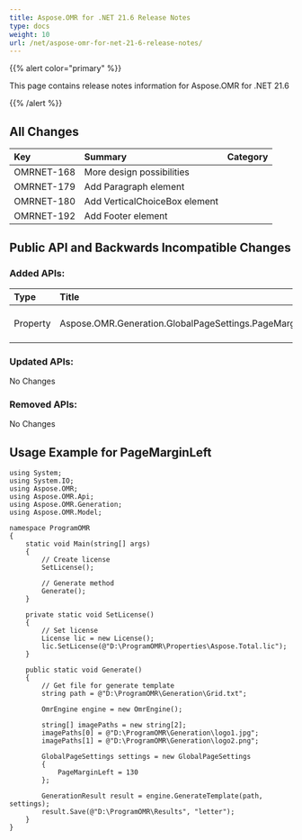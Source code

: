 ```yaml
---
title: Aspose.OMR for .NET 21.6 Release Notes
type: docs
weight: 10
url: /net/aspose-omr-for-net-21-6-release-notes/
---
```


{{% alert color="primary" %}} 

This page contains release notes information for Aspose.OMR for .NET 21.6

{{% /alert %}} 
## **All Changes**
|**Key**|**Summary**|**Category**|
| :- | :- | :- |
|OMRNET-168|More design possibilities|
|OMRNET-179|Add Paragraph element|
|OMRNET-180|Add VerticalChoiceBox element|
|OMRNET-192|Add Footer element|

## **Public API and Backwards Incompatible Changes**
### **Added APIs:**

|**Type**|**Title**|**Description**|
| :- | :- | :- |
|Property|Aspose.OMR.Generation.GlobalPageSettings.PageMarginLeft|Left margin of the page on pixels|

### **Updated APIs:**

No Changes

### **Removed APIs:**

No Changes

## **Usage Example for PageMarginLeft**
```code
using System;
using System.IO;
using Aspose.OMR;
using Aspose.OMR.Api;
using Aspose.OMR.Generation;
using Aspose.OMR.Model;

namespace ProgramOMR
{
    static void Main(string[] args)
    {
        // Create license
        SetLicense();   

        // Generate method
        Generate();
    }

    private static void SetLicense()
    {
        // Set license 
        License lic = new License();
        lic.SetLicense(@"D:\ProgramOMR\Properties\Aspose.Total.lic");
    }

    public static void Generate()
    {
        // Get file for generate template
        string path = @"D:\ProgramOMR\Generation\Grid.txt";

        OmrEngine engine = new OmrEngine();

        string[] imagePaths = new string[2];
        imagePaths[0] = @"D:\ProgramOMR\Generation\logo1.jpg";
        imagePaths[1] = @"D:\ProgramOMR\Generation\logo2.png";

        GlobalPageSettings settings = new GlobalPageSettings
        {
            PageMarginLeft = 130
        };

        GenerationResult result = engine.GenerateTemplate(path, settings);
        result.Save(@"D:\ProgramOMR\Results", "letter");
    }
}
```